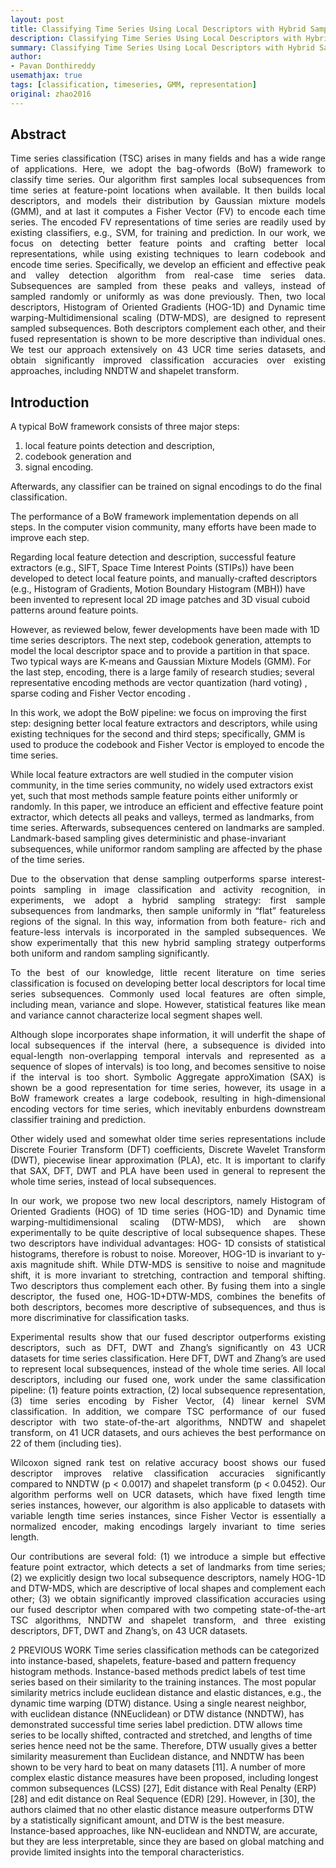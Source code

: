 ```yaml
---
layout: post
title: Classifying Time Series Using Local Descriptors with Hybrid Sampling
description: Classifying Time Series Using Local Descriptors with Hybrid Sampling
summary: Classifying Time Series Using Local Descriptors with Hybrid Sampling
author:
- Pavan Donthireddy
usemathjax: true
tags: [classification, timeseries, GMM, representation]
original: zhao2016
---
```


## Abstract

<p align="justify">Time series classification (TSC) arises in many fields and has a wide range of applications. Here, we adopt the bag-ofwords
(BoW) framework to classify time series. Our algorithm first samples local subsequences from time series at feature-point
locations when available. It then builds local descriptors, and models their distribution by Gaussian mixture models (GMM), and at last it
computes a Fisher Vector (FV) to encode each time series. The encoded FV representations of time series are readily used by existing
classifiers, e.g., SVM, for training and prediction. In our work, we focus on detecting better feature points and crafting better local
representations, while using existing techniques to learn codebook and encode time series. Specifically, we develop an efficient and
effective peak and valley detection algorithm from real-case time series data. Subsequences are sampled from these peaks and
valleys, instead of sampled randomly or uniformly as was done previously. Then, two local descriptors, Histogram of Oriented Gradients
(HOG-1D) and Dynamic time warping-Multidimensional scaling (DTW-MDS), are designed to represent sampled subsequences. Both
descriptors complement each other, and their fused representation is shown to be more descriptive than individual ones. We test our
approach extensively on 43 UCR time series datasets, and obtain significantly improved classification accuracies over existing
approaches, including NNDTW and shapelet transform.</p>

## Introduction

A typical BoW framework consists of three major steps:

1. local feature points detection and description, 
2. codebook generation and 
3. signal encoding.

Afterwards, any classifier can be trained on signal encodings to do the final classification. 

The performance of a BoW framework implementation depends on all steps. In the computer vision community, many efforts have been made to improve each step.

Regarding local feature detection and description, successful feature extractors (e.g., SIFT, Space Time Interest Points (STIPs)) have been developed to detect local feature points, and manually-crafted descriptors (e.g., Histogram of Gradients, Motion Boundary Histogram (MBH))
have been invented to represent local 2D image patches and 3D visual cuboid patterns around feature points. 

However, as reviewed below, fewer developments have been made with 1D time series descriptors. The next step, codebook generation, attempts to model the local descriptor space and to provide a partition in that space. Two typical ways are K-means and Gaussian Mixture Models (GMM). For the
last step, encoding, there is a large family of research studies; several representative encoding methods are vector quantization (hard voting) , sparse coding and Fisher Vector encoding . 

In this work, we adopt the BoW pipeline: we focus on improving the first step: designing better
local feature extractors and descriptors, while using existing techniques for the second and third steps; specifically, GMM is used to produce the codebook and Fisher Vector is employed to encode the time series.

While local feature extractors are well studied in the computer vision community, in the time series community, no widely used extractors exist yet, such that most methods sample feature points either uniformly or randomly. In this paper, we introduce an efficient and effective feature point
extractor, which detects all peaks and valleys, termed as landmarks, from time series. Afterwards, subsequences centered on landmarks are sampled. Landmark-based sampling gives deterministic and phase-invariant subsequences, while uniformor random sampling are affected by the phase of the time series. 

<p align="justify">Due to the observation that dense sampling outperforms sparse interest-points sampling in image classification and activity recognition, in experiments, we
adopt a hybrid sampling strategy: first sample subsequences
from landmarks, then sample uniformly in “flat” featureless
regions of the signal. In this way, information from both feature-
rich and feature-less intervals is incorporated in the
sampled subsequences. We show experimentally that this
new hybrid sampling strategy outperforms both uniform
and random sampling significantly.</p>
<p align="justify">To the best of our knowledge, little recent literature on
time series classification is focused on developing better
local descriptors for local time series subsequences. Commonly
used local features are often simple, including mean,
variance and slope. However, statistical features
like mean and variance cannot characterize local segment
shapes well. </p>

<p align="justify">Although slope incorporates shape information,
it will underfit the shape of local subsequences if the
interval (here, a subsequence is divided into equal-length
non-overlapping temporal intervals and represented as a
sequence of slopes of intervals) is too long, and becomes sensitive
to noise if the interval is too short. Symbolic Aggregate
approXimation (SAX) is shown be a good representation
for time series, however, its usage in a BoW framework
creates a large codebook, resulting in high-dimensional
encoding vectors for time series, which inevitably enburdens
downstream classifier training and prediction. </p>
<p align="justify">
Other widely
used and somewhat older time series representations
include Discrete Fourier Transform (DFT) coefficients, Discrete
Wavelet Transform (DWT), piecewise linear approximation
(PLA), etc. It is important to clarify that SAX, DFT,
DWT and PLA have been used in general to represent the
whole time series, instead of local subsequences.</p>

<p align="justify">In our work, we propose two new local descriptors,
namely Histogram of Oriented Gradients (HOG) of 1D time
series (HOG-1D) and Dynamic time warping-multidimensional
scaling (DTW-MDS), which are shown experimentally
to be quite descriptive of local subsequence shapes.
These two descriptors have individual advantages: HOG-
1D consists of statistical histograms, therefore is robust to
noise. Moreover, HOG-1D is invariant to y-axis magnitude
shift. While DTW-MDS is sensitive to noise and magnitude
shift, it is more invariant to stretching, contraction and
temporal shifting. Two descriptors thus complement
each other. By fusing them into a single descriptor, the
fused one, HOG-1D+DTW-MDS, combines the benefits of
both descriptors, becomes more descriptive of subsequences,
and thus is more discriminative for classification tasks.</p>

<p align="justify">Experimental results show that our fused descriptor outperforms
existing descriptors, such as DFT, DWT and Zhang’s significantly on 43 UCR datasets for time series
classification. Here DFT, DWT and Zhang’s are used to represent
local subsequences, instead of the whole time series.
All local descriptors, including our fused one, work under
the same classification pipeline: (1) feature points extraction,
(2) local subsequence representation, (3) time series encoding
by Fisher Vector, (4) linear kernel SVM classification. In
addition, we compare TSC performance of our fused
descriptor with two state-of-the-art algorithms, NNDTW
and shapelet transform, on 41 UCR datasets, and ours
achieves the best performance on 22 of them (including
ties).</p>


<p align="justify">Wilcoxon signed rank test on relative accuracy boost shows our fused descriptor
improves relative classification accuracies significantly compared
to NNDTW (p < 0.0017) and shapelet transform
(p < 0.0452). Our algorithm performs well on UCR datasets,
which have fixed length time series instances, however,
our algorithm is also applicable to datasets with variable
length time series instances, since Fisher Vector is essentially
a normalized encoder, making encodings largely
invariant to time series length.
</p>

<p align="justify">Our contributions are several fold: (1) we introduce a
simple but effective feature point extractor, which detects a
set of landmarks from time series; (2) we explicitly design
two local subsequence descriptors, namely HOG-1D and
DTW-MDS, which are descriptive of local shapes and complement
each other; (3) we obtain significantly improved
classification accuracies using our fused descriptor when
compared with two competing state-of-the-art TSC algorithms,
NNDTW and shapelet transform, and three existing
descriptors, DFT, DWT and Zhang’s, on 43 UCR datasets.</p>



2 PREVIOUS WORK
Time series classification methods can be categorized into
instance-based, shapelets, feature-based and pattern frequency
histogram methods.
Instance-based methods predict labels of test time series
based on their similarity to the training instances. The most
popular similarity metrics include euclidean distance and
elastic distances, e.g., the dynamic time warping (DTW)
distance. Using a single nearest neighbor, with euclidean
distance (NNEuclidean) or DTW distance (NNDTW), has
demonstrated successful time series label prediction. DTW
allows time series to be locally shifted, contracted and
stretched, and lengths of time series hence need not be the
same. Therefore, DTW usually gives a better similarity
measurement than Euclidean distance, and NNDTW has
been shown to be very hard to beat on many datasets [11].
A number of more complex elastic distance measures have
been proposed, including longest common subsequences
(LCSS) [27], Edit distance with Real Penalty (ERP) [28]
and edit distance on Real Sequence (EDR) [29]. However,
in [30], the authors claimed that no other elastic distance
measure outperforms DTW by a statistically significant
amount, and DTW is the best measure. Instance-based
approaches, like NN-euclidean and NNDTW, are accurate,
but they are less interpretable, since they are based on
global matching and provide limited insights into the temporal
characteristics.





